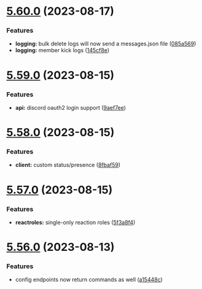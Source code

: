 # [5.60.0](https://github.com/onesoft-sudo/sudobot/compare/v5.59.0...v5.60.0) (2023-08-17)


### Features

* **logging:** bulk delete logs will now send a messages.json file ([085a569](https://github.com/onesoft-sudo/sudobot/commit/085a5694385193f99ff7142ab0480a601d90910c))
* **logging:** member kick logs ([145cf8e](https://github.com/onesoft-sudo/sudobot/commit/145cf8e23fbefe59438424bccd2681be04fcf76f))



# [5.59.0](https://github.com/onesoft-sudo/sudobot/compare/v5.58.0...v5.59.0) (2023-08-15)


### Features

* **api:** discord oauth2 login support ([9aef7ee](https://github.com/onesoft-sudo/sudobot/commit/9aef7eea682ce6c39a7c3c2dcc3d550e4262bbaf))



# [5.58.0](https://github.com/onesoft-sudo/sudobot/compare/v5.57.0...v5.58.0) (2023-08-15)


### Features

* **client:** custom status/presence ([8fbaf59](https://github.com/onesoft-sudo/sudobot/commit/8fbaf5940526abc403d1d3e8755004b48f312621))



# [5.57.0](https://github.com/onesoft-sudo/sudobot/compare/v5.56.0...v5.57.0) (2023-08-15)


### Features

* **reactroles:** single-only reaction roles ([5f3a8f4](https://github.com/onesoft-sudo/sudobot/commit/5f3a8f4f5651048c3c1766bbe8831f4f22283f33))



# [5.56.0](https://github.com/onesoft-sudo/sudobot/compare/v5.55.0...v5.56.0) (2023-08-13)


### Features

* config endpoints now return commands as well ([a15448c](https://github.com/onesoft-sudo/sudobot/commit/a15448cd91af92e59c404855439fe2fb9459113b))



